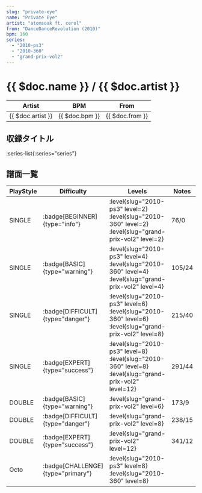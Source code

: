 ```yaml
---
slug: "private-eye"
name: "Private Eye"
artist: "atomsoak ft. cerol"
from: "DanceDanceRevolution (2010)"
bpm: 160
series:
  - "2010-ps3"
  - "2010-360"
  - "grand-prix-vol2"
---
```


# {{ $doc.name }} / {{ $doc.artist }}

|Artist|BPM|From|
|------|---|----|
|{{ $doc.artist }}|{{ $doc.bpm }}|{{ $doc.from }}|

## 収録タイトル

:series-list{:series="series"}

## 譜面一覧

|PlayStyle|Difficulty|Levels|Notes|Movie|
|---------|----------|------|-----|-----|
|SINGLE| :badge[BEGINNER]{type="info"}|<div class="field is-grouped is-grouped-multiline"> :level{slug="2010-ps3" level=2} :level{slug="2010-360" level=2} :level{slug="grand-prix-vol2" level=2}</div>|76/0||
|SINGLE| :badge[BASIC]{type="warning"}|<div class="field is-grouped is-grouped-multiline"> :level{slug="2010-ps3" level=4} :level{slug="2010-360" level=4} :level{slug="grand-prix-vol2" level=4}</div>|105/24||
|SINGLE| :badge[DIFFICULT]{type="danger"}|<div class="field is-grouped is-grouped-multiline"> :level{slug="2010-ps3" level=6} :level{slug="2010-360" level=6} :level{slug="grand-prix-vol2" level=8}</div>|215/40||
|SINGLE| :badge[EXPERT]{type="success"}|<div class="field is-grouped is-grouped-multiline"> :level{slug="2010-ps3" level=8} :level{slug="2010-360" level=8} :level{slug="grand-prix-vol2" level=12}</div>|291/44||
|DOUBLE| :badge[BASIC]{type="warning"}|<div class="field is-grouped is-grouped-multiline"> :level{slug="grand-prix-vol2" level=6}</div>|173/9||
|DOUBLE| :badge[DIFFICULT]{type="danger"}|<div class="field is-grouped is-grouped-multiline"> :level{slug="grand-prix-vol2" level=8}</div>|238/15||
|DOUBLE| :badge[EXPERT]{type="success"}|<div class="field is-grouped is-grouped-multiline"> :level{slug="grand-prix-vol2" level=12}</div>|341/12||
|Octo| :badge[CHALLENGE]{type="primary"}|<div class="field is-grouped is-grouped-multiline"> :level{slug="2010-ps3" level=8} :level{slug="2010-360" level=8}</div>|||
